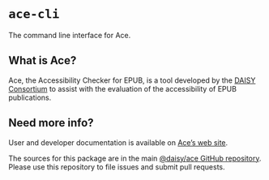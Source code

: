 # `ace-cli`

The command line interface for Ace.

## What is Ace?

Ace, the Accessibility Checker for EPUB, is a tool developed by the [DAISY Consortium](http://daisy.org) to assist with the evaluation of the accessibility of EPUB publications.

## Need more info?

User and developer documentation is available on [Ace’s web site](https://daisy.github.io/ace).

The sources for this package are in the main [@daisy/ace GitHub repository](https://github.com/daisy/ace). Please use this repository to file issues and submit pull requests.
